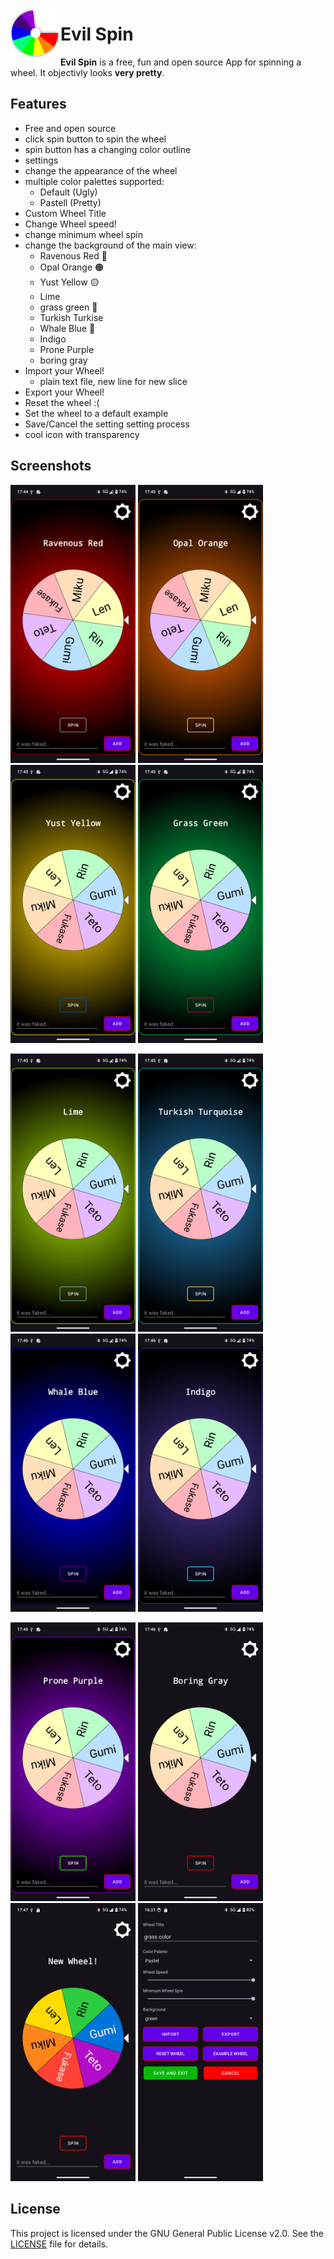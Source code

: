 <img align="left" width="80" height="80" src="fastlane/metadata/android/en-US/images/icon.png"
alt="App icon">
# Evil Spin
**Evil Spin** is a free, fun and open source App for spinning a wheel.
It objectivly looks **very pretty**. 

## Features

- Free and open source
- click spin button to spin the wheel
 - spin button has a changing color outline
- settings
 - change the appearance of the wheel
  - multiple color palettes supported:
    - Default (Ugly)
    - Pastell (Pretty)
  - Custom Wheel Title
  - Change Wheel speed!
  - change minimum wheel spin
  - change the background of the main view:
    - Ravenous Red 🔴
    - Opal Orange 🟠
    - Yust Yellow 🟡
    - Lime 
    - grass green 🍏
    - Turkish Turkise 
    - Whale Blue 🔵
    - Indigo
    - Prone Purple
    - boring gray
  - Import your Wheel!
    - plain text file, new line for new slice
  - Export your Wheel!
  - Reset the wheel :(
  - Set the wheel to a default example
  - Save/Cancel the setting setting process
- cool icon with transparency


## Screenshots

[<img width=200 alt="Screenshot 1"
src="fastlane/metadata/android/en-US/images/phoneScreenshots/1.png?raw=true">](fastlane/metadata/android/en-US/images/phoneScreenshots/1.png?raw=true)
[<img width=200 alt="Screenshot 2"
src="fastlane/metadata/android/en-US/images/phoneScreenshots/2.png?raw=true">](fastlane/metadata/android/en-US/images/phoneScreenshots/2.png?raw=true)
[<img width=200 alt="Screenshot 3"
src="fastlane/metadata/android/en-US/images/phoneScreenshots/3.png?raw=true">](fastlane/metadata/android/en-US/images/phoneScreenshots/3.png?raw=true)
[<img width=200 alt="Screenshot 4"
src="fastlane/metadata/android/en-US/images/phoneScreenshots/4.png?raw=true">](fastlane/metadata/android/en-US/images/phoneScreenshots/4.png?raw=true)

[<img width=200 alt="Screenshot 5"
src="fastlane/metadata/android/en-US/images/phoneScreenshots/5.png?raw=true">](fastlane/metadata/android/en-US/images/phoneScreenshots/5.png?raw=true)
[<img width=200 alt="Screenshot 6"
src="fastlane/metadata/android/en-US/images/phoneScreenshots/6.png?raw=true">](fastlane/metadata/android/en-US/images/phoneScreenshots/6.png?raw=true)
[<img width=200 alt="Screenshot 7"
src="fastlane/metadata/android/en-US/images/phoneScreenshots/7.png?raw=true">](fastlane/metadata/android/en-US/images/phoneScreenshots/7.png?raw=true)
[<img width=200 alt="Screenshot 8"
src="fastlane/metadata/android/en-US/images/phoneScreenshots/8.png?raw=true">](fastlane/metadata/android/en-US/images/phoneScreenshots/8.png?raw=true)

[<img width=200 alt="Screenshot 9"
src="fastlane/metadata/android/en-US/images/phoneScreenshots/9.png?raw=true">](fastlane/metadata/android/en-US/images/phoneScreenshots/9.png?raw=true)
[<img width=200 alt="Screenshot 10"
src="fastlane/metadata/android/en-US/images/phoneScreenshots/10.png?raw=true">](fastlane/metadata/android/en-US/images/phoneScreenshots/10.png?raw=true)
[<img width=200 alt="Screenshot 11"
src="fastlane/metadata/android/en-US/images/phoneScreenshots/11.png?raw=true">](fastlane/metadata/android/en-US/images/phoneScreenshots/11.png?raw=true)
[<img width=200 alt="Screenshot 12"
src="fastlane/metadata/android/en-US/images/phoneScreenshots/12.png?raw=true">](fastlane/metadata/android/en-US/images/phoneScreenshots/12.png?raw=true)


## License

This project is licensed under the GNU General Public License v2.0. See the [LICENSE](LICENSE.licensetextfile) file for details.


